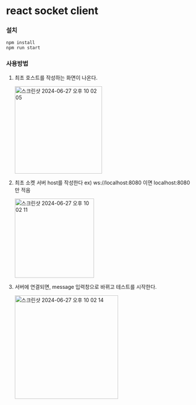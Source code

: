 # react socket client

### 설치

```shell
npm install
npm run start
```

### 사용방법

1. 최초 호스트를 작성하는 화면이 나온다.

   <img width="238" alt="스크린샷 2024-06-27 오후 10 02 05" src="https://github.com/yousung/react-soket-study/assets/22886880/8ecb3ac5-30c2-4dce-8b37-b05a3770c6ca">

2. 최초 소켓 서버 host를 작성한다 ex) ws://localhost:8080 이면 localhost:8080만 적음

   <img width="216" alt="스크린샷 2024-06-27 오후 10 02 11" src="https://github.com/yousung/react-soket-study/assets/22886880/129ca699-6703-47e0-9129-ba92cde2e9b3">

3. 서버에 연결되면, message 입력창으로 바뀌고 테스트를 시작한다.

    <img width="282" alt="스크린샷 2024-06-27 오후 10 02 14" src="https://github.com/yousung/react-soket-study/assets/22886880/a17430f5-8ed0-4298-a438-4df7d6c3629a">